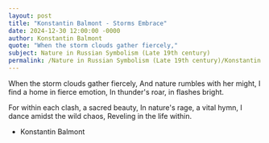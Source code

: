 ```yaml
---
layout: post
title: "Konstantin Balmont - Storms Embrace"
date: 2024-12-30 12:00:00 -0000
author: Konstantin Balmont
quote: "When the storm clouds gather fiercely,"
subject: Nature in Russian Symbolism (Late 19th century)
permalink: /Nature in Russian Symbolism (Late 19th century)/Konstantin Balmont/Konstantin Balmont - Storms Embrace
---
```


When the storm clouds gather fiercely,
  And nature rumbles with her might,
  I find a home in fierce emotion,
  In thunder's roar, in flashes bright.
  
  For within each clash, a sacred beauty,
  In nature's rage, a vital hymn,
  I dance amidst the wild chaos,
  Reveling in the life within.

- Konstantin Balmont
